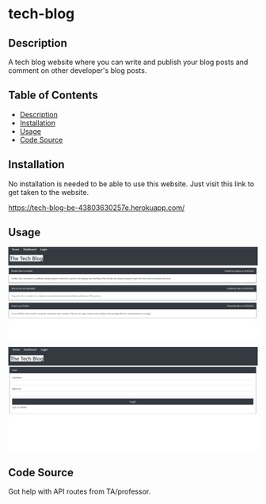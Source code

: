 # tech-blog

## Description

A tech blog website where you can write and publish your blog posts and comment on other developer's blog posts.

## Table of Contents

* [Description](#description)
* [Installation](#installation)
* [Usage](#usage)
* [Code Source](#code-source)

## Installation

No installation is needed to be able to use this website. Just visit this link to get taken to the website.

https://tech-blog-be-43803630257e.herokuapp.com/


## Usage

![](./assets/homepage.png)

![](./assets/login.png)

## Code Source

Got help with API routes from TA/professor.
